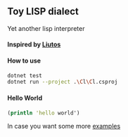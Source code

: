 ## Toy LISP dialect

Yet another lisp interpreter

#### Inspired by [Liutos](https://github.com/Liutos/Camel-Lisp)


#### How to use

```sh
dotnet test
dotnet run --project .\Cl\Cl.csproj
```

#### Hello World

```clojure
(println 'hello world')
```

In case you want some more [examples](./examples.md)
